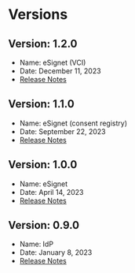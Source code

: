 # Versions

## Version: 1.2.0

* Name: eSignet (VCI)
* Date: December 11, 2023
* [Release Notes](v1.2.0/)

## Version: 1.1.0

* Name: eSignet (consent registry)
* Date: September 22, 2023
* [Release Notes](v1.1.0)

## Version: 1.0.0

* Name: eSignet
* Date: April 14, 2023
* [Release Notes](v1.0.0)

## Version: 0.9.0

* Name: IdP
* Date: January 8, 2023
* [Release Notes](v0.9.0)
